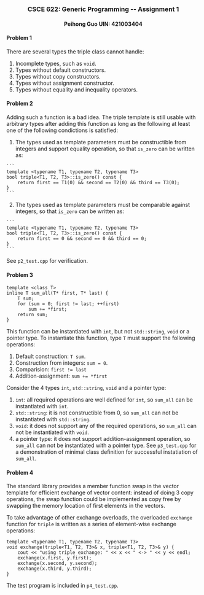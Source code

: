 <div align="center">
<h3>CSCE 622: Generic Programming -- Assignment 1</h3>
<h4>Peihong Guo UIN: 421003404</h4>
</div>


#### Problem 1
There are several types the triple class cannot handle:

  1. Incomplete types, such as `void`.
  2. Types without default constructors.
  3. Types without copy constructors.
  4. Types without assignment constructor.
  5. Types without equality and inequality operators.

#### Problem 2
Adding such a function is a bad idea. The triple template is still usable with arbitrary types after adding this function as long as the following at least one of the following condictions is satisfied:

  1. The types used as template parameters must be constructible from integers and support equality operation, so that `is_zero` can be written as:
  
    ```
  	template <typename T1, typename T2, typename T3>
	bool triple<T1, T2, T3>::is_zero() const {
		return first == T1(0) && second == T2(0) && third == T3(0);
	}
	```

  2. The types used as template parameters must be comparable against
  integers, so that ````is_zero```` can be written as:
  
    ```
	template <typename T1, typename T2, typename T3>
	bool triple<T1, T2, T3>::is_zero() const {
		return first == 0 && second == 0 && third == 0;
	}
	```
See `p2_test.cpp` for verification.

#### Problem 3
    template <class T>
    inline T sum_all(T* first, T* last) {
	    T sum;
	    for (sum = 0; first != last; ++first)
		    sum += *first;
	    return sum;
    }
This function can be instantiated with `int`, but not `std::string`, `void` or a pointer type. To instantiate this function, type `T` must support the following operations:
  1. Default construction: `T sum`.
  2. Construction from integers: `sum = 0`.
  2. Comparision: `first != last`
  4. Addition-assignment: `sum += *first`

Consider the 4 types `int`, `std::string`, `void` and a pointer type:

  1. `int`: all required operations are well defined for `int`, so `sum_all` can be instantiated with `int`.
  2. `std::string`: it is not constructible from 0, so `sum_all` can not be instantiated with `std::string`.
  3. `void`: it does not support any of the required operations, so `sum_all` can not be instantiated with `void`.
  4. a pointer type: it does not support addition-assignment operation, so `sum_all` can not be instantiated with a pointer type.
  See `p3_test.cpp` for a demonstration of minimal class definition for successful instatiation of `sum_all`.

#### Problem 4
The standard library provides a member function swap in the vector template for efficient exchange of vector content: instead of doing 3 copy operations, the swap function could be implemented as copy free by swapping the memory location of first elements in the vectors.

To take advantage of other exchange overloads, the overloaded `exchange` function for `triple` is written as a series of element-wise exchange operations:

	template <typename T1, typename T2, typename T3>
	void exchange(triple<T1, T2, T3>& x, triple<T1, T2, T3>& y) {
  		cout << "using triple exchange: " << x << " <-> " << y << endl;
	    exchange(x.first, y.first);
	    exchange(x.second, y.second);
  	 	exchange(x.third, y.third);
  	}

The test program is included in `p4_test.cpp`.